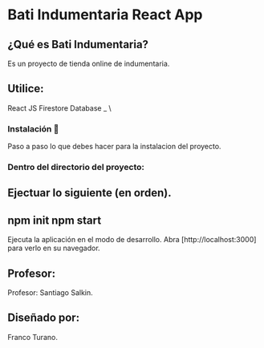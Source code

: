 # Bati Indumentaria React App
## ¿Qué es Bati Indumentaria?
Es un proyecto de tienda online de indumentaria.
## Utilice:
 React JS
 Firestore Database
_
\

### Instalación 🔧
Paso a paso lo que debes hacer para la instalacion del proyecto.
### Dentro del directorio del proyecto:
Ejectuar lo siguiente (en orden).
------
npm init
npm start
------
Ejecuta la aplicación en el modo de desarrollo.
Abra [http://localhost:3000] para verlo en su navegador.

## Profesor:
Profesor: Santiago Salkin.

## Diseñado por:
Franco Turano.